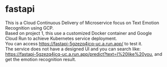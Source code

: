 # fastapi
This is a Cloud Continuous Delivery of Microservice focus on Text Emotion Recognition using GCP.\
Based on project 1, this use a customized Docker container and Google Cloud Run to achieve Kubernetes service deployment.\
You can access https://fastapi-5gzezq4jcq-uc.a.run.app/ to test it.  
The service does not have a designed UI and you can search like: https://fastapi-5gzezq4jcq-uc.a.run.app/predict?text=I%20like%20you, and get the emotion recognition result.
